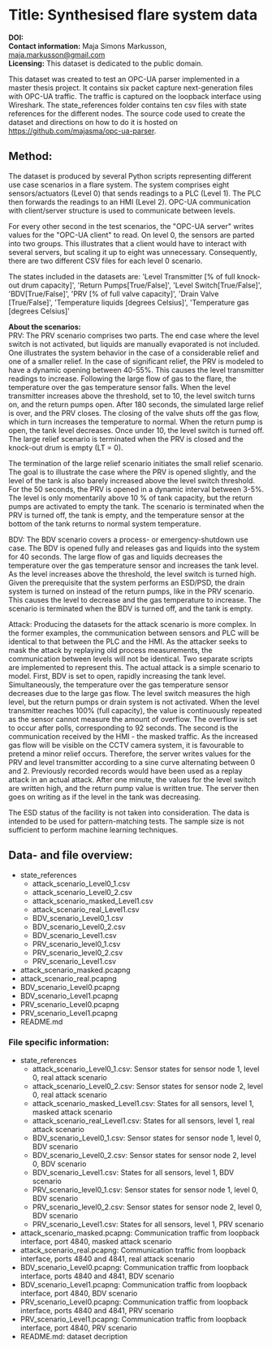 # Title: Synthesised flare system data
**DOI:** <br />
**Contact information:** Maja Simons Markusson, maja.markusson@gmail.com <br />
**Licensing:** This dataset is dedicated to the public domain.

This dataset was created to test an OPC-UA parser implemented in a master thesis project. It contains six packet capture next-generation files with OPC-UA traffic. The traffic is captured on the loopback interface using Wireshark. The state_references folder contains ten csv files with state references for the different nodes. The source code used to create the dataset and directions on how to do it is hosted on https://github.com/majasma/opc-ua-parser.

## Method:

The dataset is produced by several Python scripts representing different use case scenarios in a flare system. The system comprises eight sensors/actuators (Level 0) that sends readings to a PLC (Level 1). The PLC then forwards the readings to an HMI (Level 2). OPC-UA communication with client/server structure is used to communicate between levels.

For every other second in the test scenarios, the "OPC-UA server" writes values for the "OPC-UA client" to read. On level 0, the sensors are parted into two groups. This illustrates that a client would have to interact with several servers, but scaling it up to eight was unnecessary. Consequently, there are two different CSV files for each level 0 scenario. 

The states included in the datasets are: 'Level Transmitter [% of full  knock-out drum capacity]', 'Return Pumps[True/False]', 'Level Switch[True/False]', 'BDV[True/False]', 'PRV [% of full valve capacity]', 'Drain Valve [True/False]', 'Temperature liquids [degrees Celsius]', 'Temperature gas [degrees Celsius]'

**About the scenarios:**<br />
PRV: The PRV scenario comprises two parts. The end case where the level switch is not activated, but liquids are manually evaporated is not included. One illustrates the system behavior in the case of a considerable relief and one of a smaller relief. In the case of significant relief, the PRV is modeled to have a dynamic opening between 40-55%. This causes the level transmitter readings to increase. Following the large flow of gas to the flare, the temperature over the gas temperature sensor falls. When the level transmitter increases above the threshold, set to 10, the level switch turns on, and the return pumps open. After 180 seconds, the simulated large relief is over, and the PRV closes. The closing of the valve shuts off the gas flow, which in turn increases the temperature to normal. When the return pump is open, the tank level decreases. Once under 10, the level switch is turned off. The large relief scenario is terminated when the PRV is closed and the knock-out drum is empty (LT = 0). 

The termination of the large relief scenario initiates the small relief scenario. The goal is to illustrate the case where the PRV is opened slightly, and the level of the tank is also barely increased above the level switch threshold. For the 50 seconds, the PRV is opened in a dynamic interval between 3-5%. The level is only momentarily above 10 \% of tank capacity, but the return pumps are activated to empty the tank. The scenario is terminated when the PRV is turned off, the tank is empty, and the temperature sensor at the bottom of the tank returns to normal system temperature. 

BDV: The BDV scenario covers a process- or emergency-shutdown use case. The BDV is opened fully and releases gas and liquids into the system for 40 seconds. The large flow of gas and liquids decreases the temperature over the gas temperature sensor and increases the tank level. As the level increases above the threshold, the level switch is turned high. Given the prerequisite that the system performs an ESD/PSD, the drain system is turned on instead of the return pumps, like in the PRV scenario. This causes the level to decrease and the gas temperature to increase. The scenario is terminated when the BDV is turned off, and the tank is empty.

Attack: Producing the datasets for the attack scenario is more complex. In the former examples, the communication between sensors and PLC will be identical to that between the PLC and the HMI. As the attacker seeks to mask the attack by replaying old process measurements, the communication between levels will not be identical. Two separate scripts are implemented to represent this. The actual attack is a simple scenario to model. First, BDV is set to open, rapidly increasing the tank level. Simultaneously, the temperature over the gas temperature sensor decreases due to the large gas flow. The level switch measures the high level, but the return pumps or drain system is not activated. When the level transmitter reaches 100% (full capacity), the value is continuously repeated as the sensor cannot measure the amount of overflow. The overflow is set to occur after polls, corresponding to 92 seconds. The second is the communication received by the HMI - the masked traffic. As the increased gas flow will be visible on the CCTV camera system, it is favourable to pretend a minor relief occurs. Therefore, the server writes values for the PRV and level transmitter according to a sine curve alternating between 0 and 2. Previously recorded records would have been used as a replay attack in an actual attack. After one minute, the values for the level switch are written high, and the return pump value is written true. The server then goes on writing as if the level in the tank was decreasing. 

The ESD status of the facility is not taken into consideration. The data is intended to be used for pattern-matching tests. The sample size is not sufficient to perform machine learning techniques.


## Data- and file overview: 
- state_references
  - attack_scenario_Level0_1.csv
  - attack_scenario_Level0_2.csv
  - attack_scenario_masked_Level1.csv
  - attack_scenario_real_Level1.csv
  - BDV_scenario_Level0_1.csv
  - BDV_scenario_Level0_2.csv
  - BDV_scenario_Level1.csv
  - PRV_scenario_level0_1.csv
  - PRV_scenario_level0_2.csv
  - PRV_scenario_Level1.csv
- attack_scenario_masked.pcapng
- attack_scenario_real.pcapng
- BDV_scenario_Level0.pcapng
- BDV_scenario_Level1.pcapng
- PRV_scenario_Level0.pcapng
- PRV_scenario_Level1.pcapng
- README.md

### File specific information:
- state_references
  - attack_scenario_Level0_1.csv: Sensor states for sensor node 1, level 0, real attack scenario
  - attack_scenario_Level0_2.csv: Sensor states for sensor node 2, level 0, real attack scenario
  - attack_scenario_masked_Level1.csv: States for all sensors, level 1, masked attack scenario
  - attack_scenario_real_Level1.csv: States for all sensors, level 1, real attack scenario
  - BDV_scenario_Level0_1.csv: Sensor states for sensor node 1, level 0, BDV scenario
  - BDV_scenario_Level0_2.csv: Sensor states for sensor node 2, level 0, BDV scenario
  - BDV_scenario_Level1.csv: States for all sensors, level 1, BDV scenario
  - PRV_scenario_level0_1.csv: Sensor states for sensor node 1, level 0, BDV scenario
  - PRV_scenario_level0_2.csv: Sensor states for sensor node 2, level 0, BDV scenario
  - PRV_scenario_Level1.csv: States for all sensors, level 1, PRV scenario
- attack_scenario_masked.pcapng: Communication traffic from loopback interface, port 4840, masked attack scenario
- attack_scenario_real.pcapng: Communication traffic from loopback interface, ports 4840 and 4841, real attack scenario
- BDV_scenario_Level0.pcapng: Communication traffic from loopback interface, ports 4840 and 4841, BDV scenario
- BDV_scenario_Level1.pcapng: Communication traffic from loopback interface, port 4840, BDV scenario
- PRV_scenario_Level0.pcapng: Communication traffic from loopback interface, ports 4840 and 4841, PRV scenario
- PRV_scenario_Level1.pcapng: Communication traffic from loopback interface, port 4840, PRV scenario
- README.md: dataset decription




